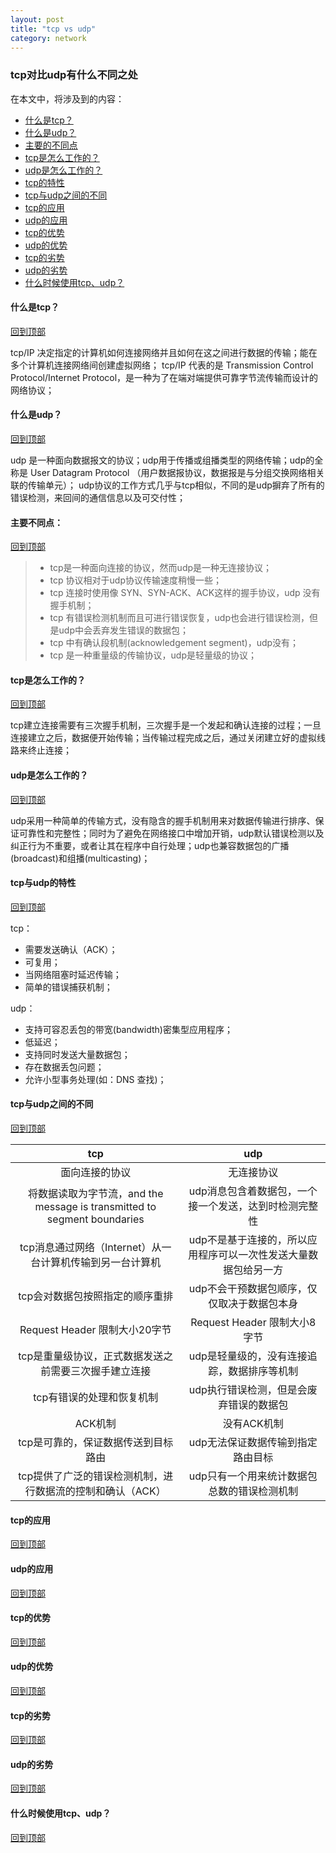 ```yaml
---
layout: post
title: "tcp vs udp"
category: network
---
```


###  tcp对比udp有什么不同之处

在本文中，将涉及到的内容： 

- [什么是tcp？](#什么是tcp？)
- [什么是udp？](#什么是udp？)
- [主要的不同点](#主要的不同点)
- [tcp是怎么工作的？](#tcp是怎么工作的？)
- [udp是怎么工作的？](#udp是怎么工作的？)
- [tcp的特性](#tcp的特性)
- [tcp与udp之间的不同](#tcp与udp之间的不同)
- [tcp的应用](#tcp的应用)
- [udp的应用](#udp的应用)
- [tcp的优势](#tcp的优势)
- [udp的优势](#udp的优势)
- [tcp的劣势](#tcp的劣势)
- [udp的劣势](#udp的劣势)
- [什么时候使用tcp、udp？](#什么时候使用tcp、udp？)

#### 什么是tcp？
[回到顶部](#tcp对比udp有什么不同之处)

tcp/IP 决定指定的计算机如何连接网络并且如何在这之间进行数据的传输；能在多个计算机连接网络间创建虚拟网络；
tcp/IP 代表的是 Transmission Control Protocol/Internet Protocol，是一种为了在端对端提供可靠字节流传输而设计的网络协议；

#### 什么是udp？
[回到顶部](#tcp对比udp有什么不同之处)

udp 是一种面向数据报文的协议；udp用于传播或组播类型的网络传输；udp的全称是 User Datagram Protocol （用户数据报协议，数据报是与分组交换网络相关联的传输单元）；
udp协议的工作方式几乎与tcp相似，不同的是udp摒弃了所有的错误检测，来回间的通信信息以及可交付性；

#### 主要不同点：
[回到顶部](#tcp对比udp有什么不同之处)

> - tcp是一种面向连接的协议，然而udp是一种无连接协议；
> - tcp 协议相对于udp协议传输速度稍慢一些；
> - tcp 连接时使用像 SYN、SYN-ACK、ACK这样的握手协议，udp 没有握手机制；
> - tcp 有错误检测机制而且可进行错误恢复，udp也会进行错误检测，但是udp中会丢弃发生错误的数据包；
> - tcp 中有确认段机制(acknowledgement segment)，udp没有；
> - tcp 是一种重量级的传输协议，udp是轻量级的协议；

#### tcp是怎么工作的？
[回到顶部](#tcp对比udp有什么不同之处)

tcp建立连接需要有三次握手机制，三次握手是一个发起和确认连接的过程；一旦连接建立之后，数据便开始传输；当传输过程完成之后，通过关闭建立好的虚拟线路来终止连接；

#### udp是怎么工作的？
[回到顶部](#tcp对比udp有什么不同之处)

udp采用一种简单的传输方式，没有隐含的握手机制用来对数据传输进行排序、保证可靠性和完整性；同时为了避免在网络接口中增加开销，udp默认错误检测以及纠正行为不重要，或者让其在程序中自行处理；udp也兼容数据包的广播(broadcast)和组播(multicasting)；

#### tcp与udp的特性
[回到顶部](#tcp对比udp有什么不同之处)

tcp：
- 需要发送确认（ACK）；
- 可复用；
- 当网络阻塞时延迟传输；
- 简单的错误捕获机制；

udp：
- 支持可容忍丢包的带宽(bandwidth)密集型应用程序；
- 低延迟；
- 支持同时发送大量数据包；
- 存在数据丢包问题；
- 允许小型事务处理(如：DNS 查找)；

#### tcp与udp之间的不同
[回到顶部](#tcp对比udp有什么不同之处)

|tcp                                                                    |udp|
|:--:                                                                   |:--:|
|面向连接的协议                                                            |无连接协议|
|将数据读取为字节流，and the message is transmitted to segment boundaries   |udp消息包含着数据包，一个接一个发送，达到时检测完整性|
|tcp消息通过网络（Internet）从一台计算机传输到另一台计算机                       |udp不是基于连接的，所以应用程序可以一次性发送大量数据包给另一方|
|tcp会对数据包按照指定的顺序重排                                              |udp不会干预数据包顺序，仅仅取决于数据包本身|
|Request Header 限制大小20字节                                             |Request Header 限制大小8 字节|
|tcp是重量级协议，正式数据发送之前需要三次握手建立连接                            |udp是轻量级的，没有连接追踪，数据排序等机制|
|tcp有错误的处理和恢复机制                                                   |udp执行错误检测，但是会废弃错误的数据包|
|ACK机制                                                                  |没有ACK机制|
|tcp是可靠的，保证数据传送到目标路由                                           |udp无法保证数据传输到指定路由目标|
|tcp提供了广泛的错误检测机制，进行数据流的控制和确认（ACK）                       |udp只有一个用来统计数据包总数的错误检测机制|

#### tcp的应用
[回到顶部](#tcp对比udp有什么不同之处)

#### udp的应用
[回到顶部](#tcp对比udp有什么不同之处)

#### tcp的优势
[回到顶部](#tcp对比udp有什么不同之处)

#### udp的优势
[回到顶部](#tcp对比udp有什么不同之处)

#### tcp的劣势
[回到顶部](#tcp对比udp有什么不同之处)

#### udp的劣势
[回到顶部](#tcp对比udp有什么不同之处)

#### 什么时候使用tcp、udp？
[回到顶部](#tcp对比udp有什么不同之处)

